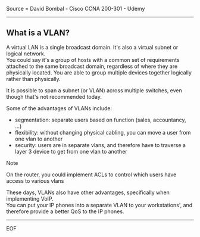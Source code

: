 Source = David Bombal - Cisco CCNA 200-301 - Udemy

---

## What is a VLAN?

A virtual LAN is a single broadcast domain. It's also a virtual subnet or logical network.  
You could say it's a group of hosts with a common set of requirements attached to the same broadcast domain, regardless 
of where they are physically located. You are able to group multiple devices together logically rather than physically.  

It is possible to span a subnet (or VLAN) across multiple switches, even though that's not recommended today.  

Some of the advantages of VLANs include:
- segmentation: separate users based on function (sales, accountancy, ...)
- flexibility: without changing physical cabling, you can move a user from one vlan to another
- security: users are in separate vlans, and therefore have to traverse a layer 3 device to get from one vlan to another

>[!note]
>On the router, you could implement ACLs to control which users have access to various vlans

These days, VLANs also have other advantages, specifically when implementing VoIP.  
You can put your IP phones into a separate VLAN to your workstations', and therefore provide a better QoS to the IP phones.  



---
EOF
